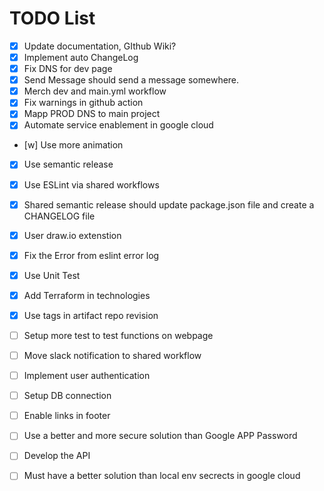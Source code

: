 # TODO List

- [x] Update documentation, GIthub Wiki?
- [x] Implement auto ChangeLog
- [x] Fix DNS for dev page
- [x] Send Message should send a message somewhere.
- [x] Merch dev and main.yml workflow
- [x] Fix warnings in github action
- [x] Mapp PROD DNS to main project
- [x] Automate service enablement in google cloud
- [w] Use more animation
- [x] Use semantic release
- [x] Use ESLint via shared workflows
- [x] Shared semantic release should update package.json file and create a CHANGELOG file
- [x] User draw.io extenstion 
- [x] Fix the Error from eslint error log
- [x] Use Unit Test
- [x] Add Terraform in technologies
- [x] Use tags in artifact repo revision
- [ ] Setup more test to test functions on webpage
- [ ] Move slack notification to shared workflow
- [ ] Implement user authentication
- [ ] Setup DB connection
- [ ] Enable links in footer
- [ ] Use a better and more secure solution than Google APP Password
- [ ] Develop the API
- [ ] Must have a better solution than local env secrects in google cloud






